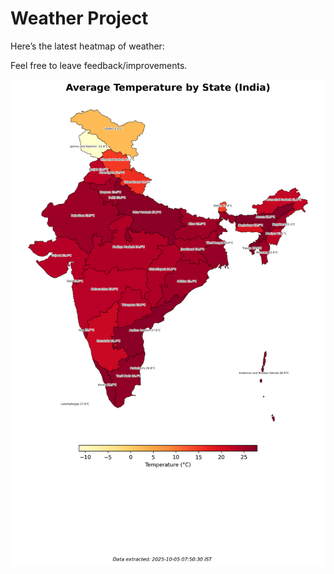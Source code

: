# Weather Project

Here’s the latest heatmap of weather:

Feel free to leave feedback/improvements.

![India Heatmap](docs/assets/india_heatmap.png?v=E1D5F0)
